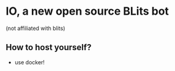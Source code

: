 # IO, a new open source BLits bot

(not affiliated with blits)

## How to host yourself?
- use docker!
